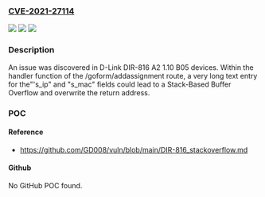 ### [CVE-2021-27114](https://cve.mitre.org/cgi-bin/cvename.cgi?name=CVE-2021-27114)
![](https://img.shields.io/static/v1?label=Product&message=n%2Fa&color=blue)
![](https://img.shields.io/static/v1?label=Version&message=n%2Fa&color=blue)
![](https://img.shields.io/static/v1?label=Vulnerability&message=n%2Fa&color=brighgreen)

### Description

An issue was discovered in D-Link DIR-816 A2 1.10 B05 devices. Within the handler function of the /goform/addassignment route, a very long text entry for the"'s_ip" and "s_mac" fields could lead to a Stack-Based Buffer Overflow and overwrite the return address.

### POC

#### Reference
- https://github.com/GD008/vuln/blob/main/DIR-816_stackoverflow.md

#### Github
No GitHub POC found.


